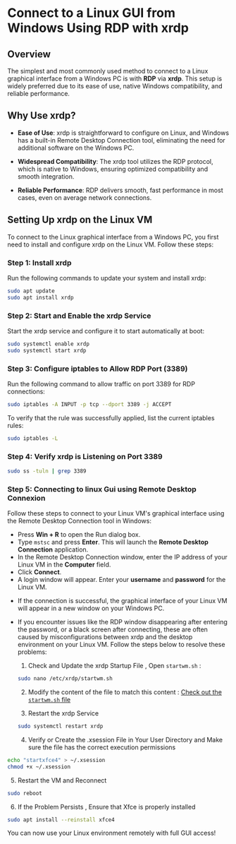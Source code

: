 # Connect to a Linux GUI from Windows Using RDP with xrdp

## Overview
The simplest and most commonly used method to connect to a Linux graphical interface from a Windows PC is with **RDP** via **xrdp**. This setup is widely preferred due to its ease of use, native Windows compatibility, and reliable performance.

## Why Use xrdp?

- **Ease of Use**: xrdp is straightforward to configure on Linux, and Windows has a built-in Remote Desktop Connection tool, eliminating the need for additional software on the Windows PC.

- **Widespread Compatibility**: The xrdp tool utilizes the RDP protocol, which is native to Windows, ensuring optimized compatibility and smooth integration.

- **Reliable Performance**: RDP delivers smooth, fast performance in most cases, even on average network connections.

## Setting Up xrdp on the Linux VM

To connect to the Linux graphical interface from a Windows PC, you first need to install and configure xrdp on the Linux VM. Follow these steps:

### Step 1: Install xrdp
Run the following commands to update your system and install xrdp:
```bash
sudo apt update
sudo apt install xrdp
```
### Step 2: Start and Enable the xrdp Service 
Start the xrdp service and configure it to start automatically at boot:
```bash
sudo systemctl enable xrdp
sudo systemctl start xrdp
```
### Step 3: Configure iptables to Allow RDP Port (3389)
Run the following command to allow traffic on port 3389 for RDP connections:
```bash
sudo iptables -A INPUT -p tcp --dport 3389 -j ACCEPT
```
To verify that the rule was successfully applied, list the current iptables rules:
```bash
sudo iptables -L
```
### Step 4: Verify xrdp is Listening on Port 3389
```bash
sudo ss -tuln | grep 3389
```
### Step 5: Connecting to linux Gui using Remote Desktop Connexion
Follow these steps to connect to your Linux VM's graphical interface using the Remote Desktop Connection tool in Windows:
- Press **Win + R** to open the Run dialog box.
- Type `mstsc` and press **Enter**. This will launch the **Remote Desktop Connection** application.
- In the Remote Desktop Connection window, enter the IP address of your Linux VM in the **Computer** field.
- Click **Connect**.
- A login window will appear. Enter your **username** and **password** for the Linux VM.

* If the connection is successful, the graphical interface of your Linux VM will appear in a new window on your Windows PC.
* If you encounter issues like the RDP window disappearing after entering the password, or a black screen after connecting, these are often caused by misconfigurations between xrdp and the desktop environment on your Linux VM.
 Follow the steps below to resolve these problems:
  1. Check and Update the xrdp Startup File , Open `startwm.sh` :
   ```bash
   sudo nano /etc/xrdp/startwm.sh
   ```
  2. Modify the content of the file to match this content : [Check out the `startwm.sh` file](https://github.com/Oumayma68/LinuxGUI-Connect-From-Windows/blob/main/startwm.sh)


  3. Restart the xrdp Service
  ```bash
  sudo systemctl restart xrdp
  ```
  
  4. Verify or Create the .xsession File in Your User Directory and Make sure the file has the correct execution 
   permissions   
 ```bash
 echo "startxfce4" > ~/.xsession
 chmod +x ~/.xsession
 ```

 5. Restart the VM and Reconnect
 ```bash
 sudo reboot
 ```

 6. If the Problem Persists , Ensure that Xfce is properly installed
    
 ```bash
 sudo apt install --reinstall xfce4
 ```
You can now use your Linux environment remotely with full GUI access!


